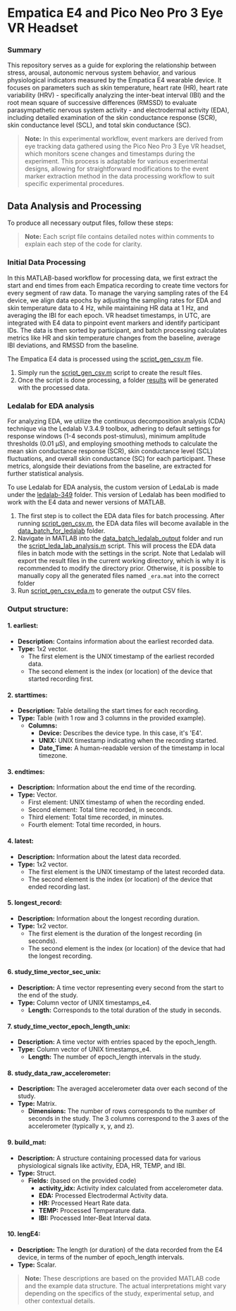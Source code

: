 # Empatica E4 and Pico Neo Pro 3 Eye VR Headset
### Summary
This repository serves as a  guide for exploring the relationship between stress, arousal, autonomic nervous system behavior, and various physiological indicators measured by the Empatica E4 wearable device. It focuses on parameters such as skin temperature, heart rate (HR), heart rate variability (HRV) - specifically analyzing the inter-beat interval (IBI) and the root mean square of successive differences (RMSSD) to evaluate parasympathetic nervous system activity - and electrodermal activity (EDA), including detailed examination of the skin conductance response (SCR), skin conductance level (SCL), and total skin conductance (SC).

>**Note:** In this experimental workflow, event markers are derived from eye tracking data gathered using the Pico Neo Pro 3 Eye VR headset, which monitors scene changes and timestamps during the experiment. This process is adaptable for various experimental designs, allowing for straightforward modifications to the event marker extraction method in the data processing workflow to suit specific experimental procedures.

## Data Analysis and Processing
To produce all necessary output files, follow these steps:

>**Note:** Each script file contains detailed notes within comments to explain each step of the code for clarity.

### Initial Data Processing
In this MATLAB-based workflow for processing data, we first extract the start and end times from each Empatica recording to create time vectors for every segment of raw data. To manage the varying sampling rates of the E4 device, we align data epochs by adjusting the sampling rates for EDA and skin temperature data to 4 Hz, while maintaining HR data at 1 Hz, and averaging the IBI for each epoch. VR headset timestamps, in UTC, are integrated with E4 data to pinpoint event markers and identify participant IDs. The data is then sorted by participant, and batch processing calculates metrics like HR and skin temperature changes from the baseline, average IBI deviations, and RMSSD from the baseline.

The Empatica E4 data is processed using the [script_gen_csv.m](script_gen_csv.m) file.
1. Simply run the [script_gen_csv.m](script_gen_csv.m) script to create the result files.
2. Once the script is done processing, a folder [results](results) will be generated with the processed data.

### Ledalab for EDA analysis
For analyzing EDA, we utilize the continuous decomposition analysis (CDA) technique via the Ledalab V.3.4.9 toolbox, adhering to default settings for response windows (1-4 seconds post-stimulus), minimum amplitude thresholds (0.01 μS), and employing smoothing methods to calculate the mean skin conductance response (SCR), skin conductance level (SCL) fluctuations, and overall skin conductance (SC) for each participant. These metrics, alongside their deviations from the baseline, are extracted for further statistical analysis.

To use Ledalab for EDA analysis, the custom version of LedaLab is made under the [ledalab-349](ledalab-349) folder. This version of Ledalab has been modified to work with the E4 data and newer versions of MATLAB.
1. The first step is to collect the EDA data files for batch processing. After running [script_gen_csv.m](script_gen_csv.m), the EDA data files will become available in the [data_batch_for_ledalab](data_batch_for_ledalab) folder.
2. Navigate in MATLAB into the [data_batch_ledalab_output](data_batch_ledalab_output) folder and run the [script_leda_lab_analysis.m](script_leda_lab_analysis.m) script. This will process the EDA data files in batch mode with the settings in the script. Note that Ledalab will export the result files in the current working directory, which is why it is recommended to modify the directory prior. Otherwise, it is possible to manually copy all the generated files named `_era.mat` into the correct folder
3. Run [script_gen_csv_eda.m](script_gen_csv_eda.m) to generate the output CSV files.

### Output structure:
#### 1. earliest:
- **Description:** Contains information about the earliest recorded data.
- **Type:** 1x2 vector.
  - The first element is the UNIX timestamp of the earliest recorded data.
  - The second element is the index (or location) of the device that started recording first.
#### 2. starttimes:
- **Description:** Table detailing the start times for each recording.
- **Type:** Table (with 1 row and 3 columns in the provided example).
  - **Columns:**
    * **Device:** Describes the device type. In this case, it's 'E4'.
    * **UNIX:** UNIX timestamp indicating when the recording started.
    * **Date_Time:** A human-readable version of the timestamp in local timezone.
#### 3. endtimes:
- **Description:** Information about the end time of the recording.
- **Type:** Vector.
  - First element: UNIX timestamp of when the recording ended.
  - Second element: Total time recorded, in seconds.
  - Third element: Total time recorded, in minutes.
  - Fourth element: Total time recorded, in hours.
#### 4. latest:
- **Description:** Information about the latest data recorded.
- **Type:** 1x2 vector.
  - The first element is the UNIX timestamp of the latest recorded data.
  - The second element is the index (or location) of the device that ended recording last.
#### 5. longest_record:
- **Description:** Information about the longest recording duration.
- **Type:** 1x2 vector.
  - The first element is the duration of the longest recording (in seconds).
  - The second element is the index (or location) of the device that had the longest recording.
#### 6. study_time_vector_sec_unix:
- **Description:** A time vector representing every second from the start to the end of the study.
- **Type:** Column vector of UNIX timestamps_e4.
  - **Length:** Corresponds to the total duration of the study in seconds.
#### 7. study_time_vector_epoch_length_unix:
- **Description:** A time vector with entries spaced by the epoch_length.
- **Type:** Column vector of UNIX timestamps_e4.
  - **Length:** The number of epoch_length intervals in the study.
#### 8. study_data_raw_accelerometer:
- **Description:** The averaged accelerometer data over each second of the study.
- **Type:** Matrix.
  - **Dimensions:** The number of rows corresponds to the number of seconds in the study. The 3 columns correspond to the 3 axes of the accelerometer (typically x, y, and z).
#### 9. build_mat:
- **Description:** A structure containing processed data for various physiological signals like activity, EDA, HR, TEMP, and IBI.
- **Type:** Struct.
  - **Fields:** (based on the provided code)
    * **activity_idx:** Activity index calculated from accelerometer data.
    * **EDA:** Processed Electrodermal Activity data.
    * **HR:** Processed Heart Rate data.
    * **TEMP:** Processed Temperature data.
    * **IBI:** Processed Inter-Beat Interval data.
#### 10. lengE4:
- **Description:** The length (or duration) of the data recorded from the E4 device, in terms of the number of epoch_length intervals.
- **Type:** Scalar.
> **Note:** These descriptions are based on the provided MATLAB code and the example data structure. The actual interpretations might vary depending on the specifics of the study, experimental setup, and other contextual details.
